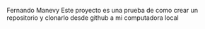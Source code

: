 Fernando Manevy
Este proyecto es una prueba de como crear un repositorio y clonarlo desde github a mi computadora local